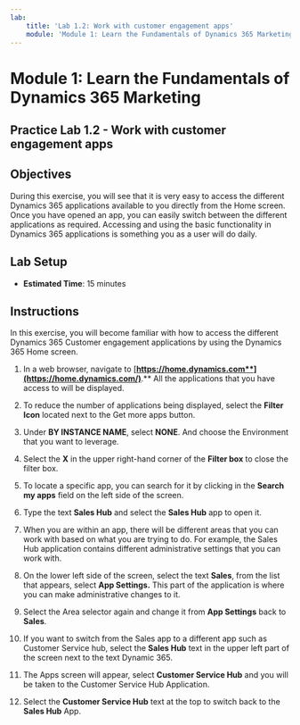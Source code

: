 ```yaml
---
lab:
    title: 'Lab 1.2: Work with customer engagement apps'
    module: 'Module 1: Learn the Fundamentals of Dynamics 365 Marketing'
---
```


Module 1: Learn the Fundamentals of Dynamics 365 Marketing
========================

## Practice Lab 1.2 - Work with customer engagement apps 

## Objectives

During this exercise, you will see that it is very easy to access the different Dynamics 365 applications available to you directly from the Home screen. Once you have opened an app, you can easily switch between the different applications as required. Accessing and using the basic functionality in Dynamics 365 applications is something you as a user will do daily.


## Lab Setup

  - **Estimated Time**: 15 minutes

## Instructions

In this exercise, you will become familiar with how to access the different Dynamics 365 Customer engagement applications by using the Dynamics 365 Home screen. 

1. In a web browser, navigate to [**https://home.dynamics.com**](https://home.dynamics.com/)**.** All the applications that you have access to will be displayed. 

2. To reduce the number of applications being displayed, select the **Filter Icon** located next to the Get more apps button. 

3. Under **BY INSTANCE NAME**, select **NONE**. And choose the Environment that you want to leverage. 

4. Select the **X** in the upper right-hand corner of the **Filter box** to close the filter box. 

5. To locate a specific app, you can search for it by clicking in the **Search my apps** field on the left side of the screen. 

6. Type the text **Sales Hub** and select the **Sales Hub** app to open it. 

7. When you are within an app, there will be different areas that you can work with based on what you are trying to do. For example, the Sales Hub application contains different administrative settings that you can work with. 

8. On the lower left side of the screen, select the text **Sales**, from the list that appears, select **App Settings.** This part of the application is where you can make administrative changes to it. 

9. Select the Area selector again and change it from **App Settings** back to **Sales**.

10. If you want to switch from the Sales app to a different app such as Customer Service hub, select the **Sales Hub** text in the upper left part of the screen next to the text Dynamic 365. 

11. The Apps screen will appear, select **Customer Service Hub** and you will be taken to the Customer Service Hub Application. 

12. Select the **Customer Service Hub** text at the top to switch back to the **Sales Hub** App. 
